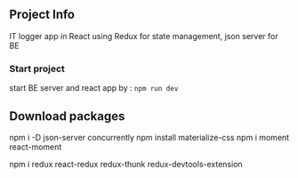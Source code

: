 ## Project Info

IT logger app in React using Redux for state management, json server for BE

### Start project

start BE server and react app by :
`npm run dev`

## Download packages

npm i -D json-server concurrently
npm install materialize-css
npm i moment react-moment

npm i redux react-redux redux-thunk redux-devtools-extension
